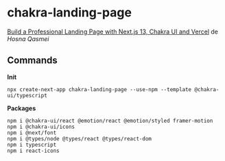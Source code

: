 # chakra-landing-page

[Build a Professional Landing Page with Next.js 13, Chakra UI and Vercel](https://www.youtube.com/watch?v=7dSOsUNTxJE) de *Hosna Qasmei*

## Commands

**Init**

`npx create-next-app chakra-landing-page --use-npm --template @chakra-ui/typescript`

**Packages**

```
npm i @chakra-ui/react @emotion/react @emotion/styled framer-motion
npm i @chakra-ui/icons
npm i @next/font
npm i @types/node @types/react @types/react-dom
npm i typescript
npm i react-icons
```






